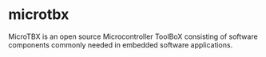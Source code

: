 # microtbx
MicroTBX is an open source Microcontroller ToolBoX consisting of software components commonly needed in embedded software applications.
